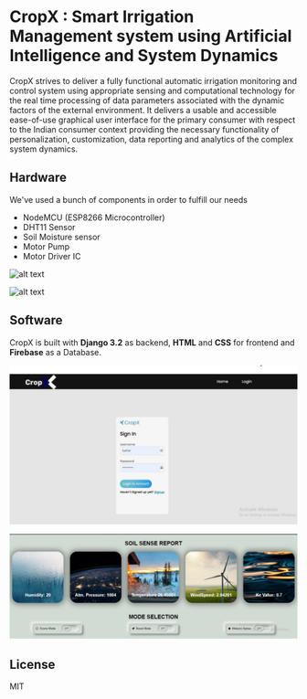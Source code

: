﻿# CropX : Smart Irrigation Management system using Artificial Intelligence and System Dynamics

CropX strives to deliver a fully functional automatic irrigation monitoring and control system using appropriate sensing and computational technology for the real time processing of data parameters associated with the dynamic factors of the external environment. It delivers a usable and accessible ease-of-use graphical user interface for the primary consumer with respect to the Indian consumer context providing the necessary functionality of personalization, customization, data reporting and analytics of the complex system dynamics.


## Hardware

We've used a bunch of components in order to fulfill our needs

- NodeMCU (ESP8266 Microcontroller)
- DHT11 Sensor
- Soil Moisture sensor
- Motor Pump
- Motor Driver IC

![alt text](https://github.com/sarthakvohra/CropX-Smart-Irrigation-Using-AI/blob/main/Arduino%20Code/arduino%20pictures/Screenshot%20CropX1.png?raw=true)

![alt text](https://github.com/sarthakvohra/CropX-Smart-Irrigation-Using-AI/blob/main/Arduino%20Code/arduino%20pictures/Screenshot%20CropX2.png?raw=true)

## Software

CropX is built with **Django 3.2** as backend, **HTML** and **CSS** for frontend and **Firebase** as a Database.

![alt text](https://github.com/tusharverma643/CropX/blob/master/assets/login.jpg?raw=true)

![alt text](https://github.com/tusharverma643/CropX/blob/master/assets/home2.jpg?raw=true)

## License

MIT
